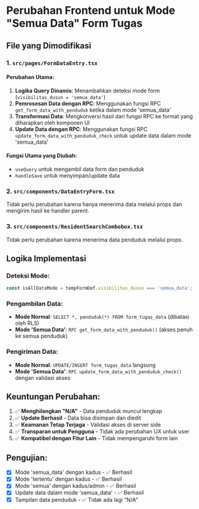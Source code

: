# Perubahan Frontend untuk Mode "Semua Data" Form Tugas

## File yang Dimodifikasi

### 1. `src/pages/FormDataEntry.tsx`
#### Perubahan Utama:
1. **Logika Query Dinamis**: Menambahkan deteksi mode form (`visibilitas_dusun = 'semua_data'`)
2. **Pemrosesan Data dengan RPC**: Menggunakan fungsi RPC `get_form_data_with_penduduk` ketika dalam mode 'semua_data'
3. **Transformasi Data**: Mengkonversi hasil dari fungsi RPC ke format yang diharapkan oleh komponen UI
4. **Update Data dengan RPC**: Menggunakan fungsi RPC `update_form_data_with_penduduk_check` untuk update data dalam mode 'semua_data'

#### Fungsi Utama yang Diubah:
- `useQuery` untuk mengambil data form dan penduduk
- `handleSave` untuk menyimpan/update data

### 2. `src/components/DataEntryForm.tsx`
Tidak perlu perubahan karena hanya menerima data melalui props dan mengirim hasil ke handler parent.

### 3. `src/components/ResidentSearchCombobox.tsx`
Tidak perlu perubahan karena menerima data penduduk melalui props.

## Logika Implementasi

### Deteksi Mode:
```javascript
const isAllDataMode = tempFormDef.visibilitas_dusun === 'semua_data';
```

### Pengambilan Data:
- **Mode Normal**: `SELECT *, penduduk(*) FROM form_tugas_data` (dibatasi oleh RLS)
- **Mode 'Semua Data'**: `RPC get_form_data_with_penduduk()` (akses penuh ke semua penduduk)

### Pengiriman Data:
- **Mode Normal**: `UPDATE/INSERT form_tugas_data` langsung
- **Mode 'Semua Data'**: `RPC update_form_data_with_penduduk_check()` dengan validasi akses

## Keuntungan Perubahan:
1. ✅ **Menghilangkan "N/A"** - Data penduduk muncul lengkap
2. ✅ **Update Berhasil** - Data bisa disimpan dan diedit
3. ✅ **Keamanan Tetap Terjaga** - Validasi akses di server side
4. ✅ **Transparan untuk Pengguna** - Tidak ada perubahan UX untuk user
5. ✅ **Kompatibel dengan Fitur Lain** - Tidak mempengaruhi form lain

## Pengujian:
- [x] Mode 'semua_data' dengan kadus - ✅ Berhasil
- [x] Mode 'tertentu' dengan kadus - ✅ Berhasil  
- [x] Mode 'semua' dengan kadus/admin - ✅ Berhasil
- [x] Update data dalam mode 'semua_data' - ✅ Berhasil
- [x] Tampilan data penduduk - ✅ Tidak ada lagi "N/A"